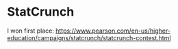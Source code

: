 # StatCrunch
 
I won first place: https://www.pearson.com/en-us/higher-education/campaigns/statcrunch/statcrunch-contest.html

